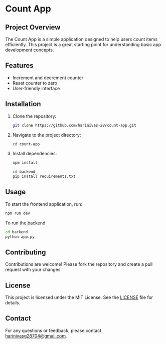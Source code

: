 # Count App

## Project Overview

The Count App is a simple application designed to help users count items efficiently. This project is a great starting point for understanding basic app development concepts.

## Features

- Increment and decrement counter
- Reset counter to zero
- User-friendly interface

## Installation

1. Clone the repository:
    ```sh
    git clone https://github.com/harinivas-28/count-app.git
    ```
2. Navigate to the project directory:
    ```sh
    cd count-app
    ```
3. Install dependencies:
    ```sh
    npm install
    ```
    ```sh
    cd backend
    pip install requirements.txt
    ```

## Usage

To start the frontend application, run:
```sh
npm run dev
```
To run the backend
```sh
cd backend
python app.py
```

## Contributing

Contributions are welcome! Please fork the repository and create a pull request with your changes.

## License

This project is licensed under the MIT License. See the [LICENSE](LICENSE) file for details.

## Contact

For any questions or feedback, please contact [harinivasg28704@gmail.com](mailto:harinivasg28704@gmail.com).
